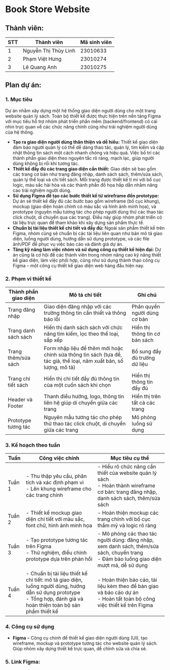 # Book Store Website
## Thành viên: 
| STT       | Thành viên            | Mã sinh viên         |
|-----------|-----------------------|----------------------|
| 1         | Nguyễn Thị Thùy Linh  | 23010633             |
| 2         | Phạm Việt Hưng        | 23010274             |
| 3         | Lê Quang Anh          | 23010275             |

## Plan dự án:
### 1. Mục tiêu
Dự án nhằm xây dựng một hệ thống giao diện người dùng cho một trang website quản lý sách. Toàn bộ thiết kế được thực hiện trên nền tảng Figma với mục tiêu hỗ trợ nhóm phát triển phần mềm (backend/frontend) có cái nhìn trực quan về các chức năng chính cũng như trải nghiệm người dùng của hệ thống.
- **Tạo ra giao diện người dùng thân thiện và dễ hiểu:** Thiết kế giao diện đảm bảo người quản lý có thể dễ dàng thao tác, quản lý, tìm kiếm và cập nhật thông tin sách một cách nhanh chóng và hiệu quả. Việc bố trí các thành phần giao diện theo nguyên tắc rõ ràng, mạch lạc, giúp người dùng không bị rối khi tương tác.
- **Thiết kế đầy đủ các trang giao diện cần thiết:** Giao diện sẽ bao gồm các trang cơ bản như trang đăng nhập, danh sách sách, thêm/sửa sách, quản lý thể loại và chi tiết sách. Mỗi trang được thiết kế tỉ mỉ với bố cục logic, màu sắc hài hòa và các thành phần đồ họa hấp dẫn nhằm nâng cao trải nghiệm người dùng.
- **Sử dụng Figma để tạo các bước thiết kế từ wireframe đến prototype:** Dự án sẽ thiết kế đầy đủ các bước bao gồm wireframe (bố cục khung), mockup (giao diện hoàn chỉnh có màu sắc và hình ảnh minh họa), và prototype (nguyên mẫu tương tác cho phép người dùng thử các thao tác click chuột, di chuyển qua các trang). Điều này giúp nhóm phát triển có tài liệu trực quan để tham khảo khi xây dựng sản phẩm thực tế.
- **Chuẩn bị tài liệu thiết kế chi tiết và đầy đủ:** Ngoài sản phẩm thiết kế trên Figma, nhóm cũng sẽ chuẩn bị các tài liệu liên quan như bản mô tả giao diện, luồng người dùng, hướng dẫn sử dụng prototype, và các file ảnh/PDF để phục vụ việc báo cáo và đánh giá dự án.
- **Tăng kỹ năng làm việc nhóm và sử dụng công cụ thiết kế hiện đại:** Dự án cũng là cơ hội để các thành viên trong nhóm nâng cao kỹ năng thiết kế giao diện, làm việc phối hợp, cũng như sử dụng thành thạo công cụ Figma – một công cụ thiết kế giao diện web hàng đầu hiện nay.

### 2. Phạm vi thiết kế
| Thành phần giao diện       | Mô tả chi tiết                                                                                     | Ghi chú                         |
|---------------------------|--------------------------------------------------------------------------------------------------|--------------------------------|
| Trang đăng nhập            | Giao diện đăng nhập với các trường thông tin cần thiết và thông báo lỗi                          | Phân quyền người dùng cơ bản    |
| Trang danh sách sách       | Hiển thị danh sách sách với chức năng tìm kiếm, lọc theo thể loại, sắp xếp   | Hiển thị thông tin cơ bản sách  |
| Trang thêm/sửa sách        | Form nhập liệu để thêm mới hoặc chỉnh sửa thông tin sách (tựa đề, tác giả, thể loại, năm xuất bản, số lượng, mô tả) | Bổ sung đầy đủ trường dữ liệu   |
| Trang chi tiết sách        | Hiển thị chi tiết đầy đủ thông tin của một cuốn sách khi chọn                                    | Hiển thị thông tin đầy đủ       |
| Header và Footer           | Thanh điều hướng, logo, thông tin liên hệ giúp di chuyển giữa các trang                         | Hiển thị trên tất cả các trang  |
| Prototype tương tác        | Nguyên mẫu tương tác cho phép thử thao tác click chuột, di chuyển giữa các trang                | Mô phỏng luồng sử dụng          |

### 3. Kế hoạch theo tuần
| Tuần   | Công việc chính                                      | Mục tiêu cụ thể                                                    |
|--------|----------------------------------------------------|------------------------------------------------------------------|
| Tuần 1 | - Thu thập yêu cầu, phân tích và xác định phạm vi<br>- Lên khung wireframe cho các trang chính | - Hiểu rõ chức năng cần thiết của website quản lý sách<br>- Hoàn thành wireframe cơ bản: trang đăng nhập, danh sách sách, thêm/sửa sách |
| Tuần 2 | - Thiết kế mockup giao diện chi tiết với màu sắc, font chữ, hình ảnh minh họa | - Hoàn thiện mockup các trang chính với bố cục thẩm mỹ và logic rõ ràng |
| Tuần 3 | - Tạo prototype tương tác trên Figma<br>- Thử nghiệm, điều chỉnh prototype dựa trên phản hồi | - Mô phỏng các thao tác người dùng: đăng nhập, xem danh sách, thêm/sửa sách, chuyển trang<br>- Đảm bảo luồng giao diện mượt mà, dễ sử dụng |
| Tuần 4 | - Chuẩn bị tài liệu thiết kế chi tiết: mô tả giao diện, luồng người dùng, hướng dẫn sử dụng prototype<br>- Tổng hợp, đánh giá và hoàn thiện toàn bộ sản phẩm thiết kế | - Hoàn thiện báo cáo, tài liệu kèm theo để bàn giao và báo cáo dự án<br>- Hoàn tất toàn bộ công việc thiết kế trên Figma |


### 4. Công cụ sử dụng

- **Figma** – Công cụ chính để thiết kế giao diện người dùng (UI), tạo wireframe, mockup và prototype tương tác cho website quản lý sách. Giúp nhóm xây dựng thiết kế trực quan, dễ chỉnh sửa và chia sẻ.
### 5. Link Figma:


